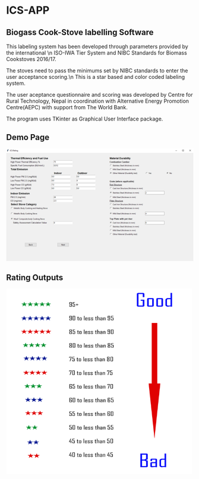 # ICS-APP
## Biogass Cook-Stove labelling Software

This labeling system has been developed through parameters provided by the international \n ISO-IWA Tier System and NIBC Standards for Biomass Cookstoves 2016/17.

The stoves need to pass the minimums set by NIBC standards to enter the user acceptance scoring.\n This is a star based and color coded labeling system.

The user aceptance questionnaire and scoring was developed by Centre for Rural Technology, Nepal in coordination with Alternative Energy Promotion Centre(AEPC) with support from The World Bank.
      
      
The program uses TKinter as Graphical User Interface package.
## Demo Page      
![DEMO](https://raw.githubusercontent.com/sagunkayastha/ICS-APP/master/example1.png)
## Rating Outputs
<img src = "https://raw.githubusercontent.com/sagunkayastha/ICS-APP/master/images/rating.png" width ="500" height ="500">

